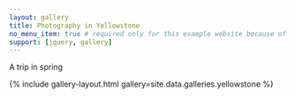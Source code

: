 ```yaml
---
layout: gallery
title: Photography in Yellowstone
no_menu_item: true # required only for this example website because of menu construction
support: [jquery, gallery]
---
```


A trip in spring

{% include gallery-layout.html gallery=site.data.galleries.yellowstone %}
